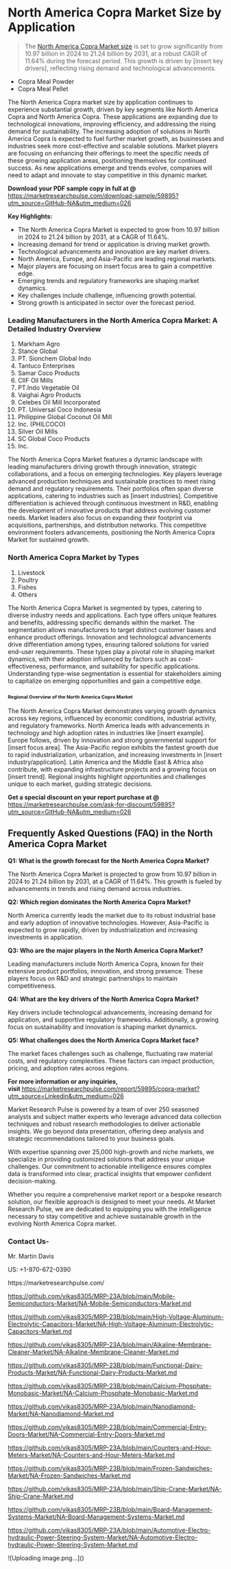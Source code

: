 <h1>North America Copra Market&nbsp;Size by Application</h1><blockquote><p>The <a href="https://marketresearchpulse.com/download-sample/59895?utm_source=GitHub-NA&amp;utm_medium=026">North America Copra Market size</a> is set to grow significantly from 10.97 billion in 2024 to 21.24 billion by 2031, at a robust CAGR of 11.64% during the forecast period. This growth is driven by [insert key drivers], reflecting rising demand and technological advancements.</p></blockquote><ul><li>Copra Meal Powder<li> Copra Meal Pellet</li></ul><p>The North America Copra market size by application continues to experience substantial growth, driven by key segments like North America Copra and North America Copra. These applications are expanding due to technological innovations, improving efficiency, and addressing the rising demand for sustainability. The increasing adoption of solutions in North America Copra is expected to fuel further market growth, as businesses and industries seek more cost-effective and scalable solutions. Market players are focusing on enhancing their offerings to meet the specific needs of these growing application areas, positioning themselves for continued success. As new applications emerge and trends evolve, companies will need to adapt and innovate to stay competitive in this dynamic market.</p><p><strong>Download your PDF sample copy in full at @ </strong><a href="https://marketresearchpulse.com/download-sample/59895?utm_source=GitHub-NA&amp;utm_medium=026">https://marketresearchpulse.com/download-sample/59895?utm_source=GitHub-NA&amp;utm_medium=026</a></p><p><strong>Key Highlights: </strong></p><ul><li>The North America Copra Market is expected to grow from 10.97 billion in 2024 to 21.24 billion by 2031, at a CAGR of 11.64%.</li><li>Increasing demand for trend or application is driving market growth.</li><li>Technological advancements and innovation are key market drivers.</li><li>North America, Europe, and Asia-Pacific are leading regional markets.</li><li>Major players are focusing on insert focus area to gain a competitive edge.</li><li>Emerging trends and regulatory frameworks are shaping market dynamics.</li><li>Key challenges include challenge, influencing growth potential.</li><li>Strong growth is anticipated in sector over the forecast period.</li></ul><h3>Leading Manufacturers in the North America Copra Market: A Detailed Industry Overview</h3><ol><li>Markham Agro</li><li>Stance Global</li><li>PT. Sionchem Global Indo</li><li>Tantuco Enterprises</li><li>Samar Coco Products</li><li>CIIF Oil Mills</li><li>PT.Indo Vegetable Oil</li><li>Vaighai Agro Products</li><li>Celebes Oil Mill Incorporated</li><li>PT. Universal Coco Indonesia</li><li>Philippine Global Coconut Oil Mill</li><li>Inc. (PHILCOCO)</li><li>Silver Oil Mills</li><li>SC Global Coco Products</li><li>Inc.</li></ol><div class="flex max-w-full flex-col flex-grow"><div class="min-h-8 text-message flex w-full flex-col items-end gap-2 whitespace-normal break-words [.text-message+&amp;]:mt-5" dir="auto" data-message-author-role="assistant" data-message-id="fd8432e4-4910-450d-b182-61b7bfb0a01f" data-message-model-slug="gpt-4o"><div class="flex w-full flex-col gap-1 empty:hidden first:pt-[3px]"><div class="markdown prose w-full break-words dark:prose-invert light"><p>The North America Copra Market features a dynamic landscape with leading manufacturers driving growth through innovation, strategic collaborations, and a focus on emerging technologies. Key players leverage advanced production techniques and sustainable practices to meet rising demand and regulatory requirements. Their portfolios often span diverse applications, catering to industries such as [insert industries]. Competitive differentiation is achieved through continuous investment in R&amp;D, enabling the development of innovative products that address evolving customer needs. Market leaders also focus on expanding their footprint via acquisitions, partnerships, and distribution networks. This competitive environment fosters advancements, positioning the North America Copra Market for sustained growth.</p></div></div></div></div><h3>North America Copra Market by Types</h3><ol><li>Livestock<li> Poultry<li> Fishes<li> Others</li></ol><div class="flex max-w-full flex-col flex-grow"><div class="min-h-8 text-message flex w-full flex-col items-end gap-2 whitespace-normal break-words [.text-message+&amp;]:mt-5" dir="auto" data-message-author-role="assistant" data-message-id="084470be-0bb7-4664-bddf-5156b4f41249" data-message-model-slug="gpt-4o-mini"><div class="flex w-full flex-col gap-1 empty:hidden first:pt-[3px]"><div class="markdown prose w-full break-words dark:prose-invert light"><p>The North America Copra Market is segmented by types, catering to diverse industry needs and applications. Each type offers unique features and benefits, addressing specific demands within the market. The segmentation allows manufacturers to target distinct customer bases and enhance product offerings. Innovation and technological advancements drive differentiation among types, ensuring tailored solutions for varied end-user requirements. These types play a pivotal role in shaping market dynamics, with their adoption influenced by factors such as cost-effectiveness, performance, and suitability for specific applications. Understanding type-wise segmentation is essential for stakeholders aiming to capitalize on emerging opportunities and gain a competitive edge.</p></div></div></div></div><h3><span style="font-size: 11px;">Regional Overview of the North America Copra Market</span></h3><div class="flex max-w-full flex-col flex-grow"><div class="min-h-8 text-message flex w-full flex-col items-end gap-2 whitespace-normal break-words [.text-message+&amp;]:mt-5" dir="auto" data-message-author-role="assistant" data-message-id="e9038762-ce64-4e30-91c9-9bd413514231" data-message-model-slug="gpt-4o-mini"><div class="flex w-full flex-col gap-1 empty:hidden first:pt-[3px]"><div class="markdown prose w-full break-words dark:prose-invert light"><p>The North America Copra Market demonstrates varying growth dynamics across key regions, influenced by economic conditions, industrial activity, and regulatory frameworks. North America leads with advancements in technology and high adoption rates in industries like [insert example]. Europe follows, driven by innovation and strong governmental support for [insert focus area]. The Asia-Pacific region exhibits the fastest growth due to rapid industrialization, urbanization, and increasing investments in [insert industry/application]. Latin America and the Middle East &amp; Africa also contribute, with expanding infrastructure projects and a growing focus on [insert trend]. Regional insights highlight opportunities and challenges unique to each market, guiding strategic decisions.</p></div></div></div></div><p><strong>Get a special discount on your report purchase at @ </strong><a href="https://marketresearchpulse.com/ask-for-discount/59895?utm_source=GitHub-NA&amp;utm_medium=026">https://marketresearchpulse.com/ask-for-discount/59895?utm_source=GitHub-NA&amp;utm_medium=026</a></p><h2>Frequently Asked Questions (FAQ) in the North America Copra Market</h2><p><strong>Q1: What is the growth forecast for the North America Copra Market?</strong></p><p>The North America Copra Market is projected to grow from 10.97 billion in 2024 to 21.24 billion by 2031, at a CAGR of 11.64%. This growth is fueled by advancements in trends and rising demand across industries.</p><p><strong>Q2: Which region dominates the North America Copra Market?</strong></p><p>North America currently leads the market due to its robust industrial base and early adoption of innovative technologies. However, Asia-Pacific is expected to grow rapidly, driven by industrialization and increasing investments in application.</p><p><strong>Q3: Who are the major players in the North America Copra Market?</strong></p><p>Leading manufacturers include North America Copra, known for their extensive product portfolios, innovation, and strong presence. These players focus on R&amp;D and strategic partnerships to maintain competitiveness.</p><p><strong>Q4: What are the key drivers of the North America Copra Market?</strong></p><p>Key drivers include technological advancements, increasing demand for application, and supportive regulatory frameworks. Additionally, a growing focus on sustainability and innovation is shaping market dynamics.</p><p><strong>Q5: What challenges does the North America Copra Market face?</strong></p><p>The market faces challenges such as challenge, fluctuating raw material costs, and regulatory complexities. These factors can impact production, pricing, and adoption rates across regions.</p><p><strong>For more information or any inquiries, visit&nbsp;</strong><a href="https://marketresearchpulse.com/report/59895/copra-market?utm_source=Linkedin&utm_medium=026">https://marketresearchpulse.com/report/59895/copra-market?utm_source=Linkedin&utm_medium=026</a></p><p>Market Research Pulse is powered by a team of over 250 seasoned analysts and subject matter experts who leverage advanced data collection techniques and robust research methodologies to deliver actionable insights. We go beyond data presentation, offering deep analysis and strategic recommendations tailored to your business goals.</p><p>With expertise spanning over 25,000 high-growth and niche markets, we specialize in providing customized solutions that address your unique challenges. Our commitment to actionable intelligence ensures complex data is transformed into clear, practical insights that empower confident decision-making.</p><p>Whether you require a comprehensive market report or a bespoke research solution, our flexible approach is designed to meet your needs. At Market Research Pulse, we are dedicated to equipping you with the intelligence necessary to stay competitive and achieve sustainable growth in the evolving North America Copra market.</p><h3><strong>Contact Us-</strong></h3><p>Mr. Martin Davis</p><p>US: +1-970-672-0390</p><p>https://marketresearchpulse.com/</p><p><a href="https://github.com/vikas8305/MRP-23A/blob/main/Mobile-Semiconductors-Market/NA-Mobile-Semiconductors-Market.md">https://github.com/vikas8305/MRP-23A/blob/main/Mobile-Semiconductors-Market/NA-Mobile-Semiconductors-Market.md</a></p><p><a href="https://github.com/vikas8305/MRP-23B/blob/main/High-Voltage-Aluminum-Electrolytic-Capacitors-Market/NA-High-Voltage-Aluminum-Electrolytic-Capacitors-Market.md">https://github.com/vikas8305/MRP-23B/blob/main/High-Voltage-Aluminum-Electrolytic-Capacitors-Market/NA-High-Voltage-Aluminum-Electrolytic-Capacitors-Market.md</a></p><p><a href="https://github.com/vikas8305/MRP-23A/blob/main/Alkaline-Membrane-Cleaner-Market/NA-Alkaline-Membrane-Cleaner-Market.md">https://github.com/vikas8305/MRP-23A/blob/main/Alkaline-Membrane-Cleaner-Market/NA-Alkaline-Membrane-Cleaner-Market.md</a></p><p><a href="https://github.com/vikas8305/MRP-23B/blob/main/Functional-Dairy-Products-Market/NA-Functional-Dairy-Products-Market.md">https://github.com/vikas8305/MRP-23B/blob/main/Functional-Dairy-Products-Market/NA-Functional-Dairy-Products-Market.md</a></p><p><a href="https://github.com/vikas8305/MRP-23B/blob/main/Calcium-Phosphate-Monobasic-Market/NA-Calcium-Phosphate-Monobasic-Market.md">https://github.com/vikas8305/MRP-23B/blob/main/Calcium-Phosphate-Monobasic-Market/NA-Calcium-Phosphate-Monobasic-Market.md</a></p><p><a href="https://github.com/vikas8305/MRP-23A/blob/main/Nanodiamond-Market/NA-Nanodiamond-Market.md">https://github.com/vikas8305/MRP-23A/blob/main/Nanodiamond-Market/NA-Nanodiamond-Market.md</a></p><p><a href="https://github.com/vikas8305/MRP-23B/blob/main/Commercial-Entry-Doors-Market/NA-Commercial-Entry-Doors-Market.md">https://github.com/vikas8305/MRP-23B/blob/main/Commercial-Entry-Doors-Market/NA-Commercial-Entry-Doors-Market.md</a></p><p><a href="https://github.com/vikas8305/MRP-23A/blob/main/Counters-and-Hour-Meters-Market/NA-Counters-and-Hour-Meters-Market.md">https://github.com/vikas8305/MRP-23A/blob/main/Counters-and-Hour-Meters-Market/NA-Counters-and-Hour-Meters-Market.md</a></p><p><a href="https://github.com/vikas8305/MRP-23B/blob/main/Frozen-Sandwiches-Market/NA-Frozen-Sandwiches-Market.md">https://github.com/vikas8305/MRP-23B/blob/main/Frozen-Sandwiches-Market/NA-Frozen-Sandwiches-Market.md</a></p><p><a href="https://github.com/vikas8305/MRP-23A/blob/main/Ship-Crane-Market/NA-Ship-Crane-Market.md">https://github.com/vikas8305/MRP-23A/blob/main/Ship-Crane-Market/NA-Ship-Crane-Market.md</a></p><p><a href="https://github.com/vikas8305/MRP-23B/blob/main/Board-Management-Systems-Market/NA-Board-Management-Systems-Market.md">https://github.com/vikas8305/MRP-23B/blob/main/Board-Management-Systems-Market/NA-Board-Management-Systems-Market.md</a></p><p><a href="https://github.com/vikas8305/MRP-23A/blob/main/Automotive-Electro-hydraulic-Power-Steering-System-Market/NA-Automotive-Electro-hydraulic-Power-Steering-System-Market.md">https://github.com/vikas8305/MRP-23A/blob/main/Automotive-Electro-hydraulic-Power-Steering-System-Market/NA-Automotive-Electro-hydraulic-Power-Steering-System-Market.md</a></p>
![Uploading image.png…]()
